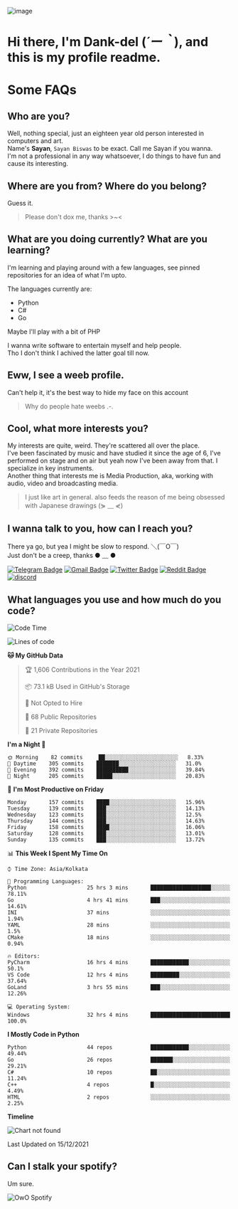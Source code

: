 ![image](https://user-images.githubusercontent.com/63096193/125182844-29f20800-e22f-11eb-8dc9-b0f2d29647bb.png)

# **Hi there, I'm Dank-del (*´ー｀*), and this is my profile readme.**
<!--  [![Profile views](https://gpvc.arturio.dev/dank-del)](https://github.com/dank-del) -->
# Some FAQs

## **Who are you?**

Well, nothing special, just an eighteen year old person interested in computers and art. \
Name's **Sayan**, `Sayan Biswas` to be exact. Call me Sayan if you wanna. \
I'm not a professional in any way whatsoever, I do things to have fun and cause its interesting.

## **Where are you from? Where do you belong?**

Guess it.
> Please don't dox me, thanks >~<

## **What are you doing currently? What are you learning?**

I'm learning and playing around with a few languages, see pinned repositories for an idea of what I'm upto.

The languages currently are:

- Python
- C#
- Go

Maybe I'll play with a bit of PHP

I wanna write software to entertain myself and help people. \
Tho I don't think I achived the latter goal till now.

## **Eww, I see a weeb profile.**

Can't help it, it's the best way to hide my face on this account
> Why do people hate weebs .-.

## **Cool, what more interests you?**

My interests are quite, weird. They're scattered all over the place. \
I've been fascinated by music and have studied it since the age of 6, I've performed on stage and on air but yeah now I've been away from that. I specialize in key instruments. \
Another thing that interests me is Media Production, aka, working with audio, video and broadcasting media.

> I just like art in general. also feeds the reason of me being obsessed with Japanese drawings (⋟ ﹏ ⋞)

## **I wanna talk to you, how can I reach you?**

There ya go, but yea I might be slow to respond. ＼(￣O￣) \
Just don't be a creep, thanks ● ﹏ ●

[![Telegram Badge](https://img.shields.io/badge/-dank_as_fuck-1ca0f1?style=flat-square&logo=telegram&logoColor=white&link=https://t.me/dank_as_fuck)](https://t.me/dank_as_fuck)
[![Gmail Badge](https://img.shields.io/badge/-chizuru@kanojo.tk-c14438?style=flat-square&logo=Gmail&logoColor=white&link=mailto:chizuru@kanojo.tk)](mailto:chizuru@kanojo.tk)
[![Twitter Badge](https://img.shields.io/twitter/follow/TheDankDel?style=social)](https://twitter.com/TheDankDel)
[![Reddit Badge](https://img.shields.io/reddit/user-karma/combined/dank_as_fuck_?style=social)](https://www.reddit.com/user/dank_as_fuck_/)
[![discord](https://discord-md-badge.vercel.app/api/shield/506536929152466945?style=social)](https://discordapp.com/users/506536929152466945)

## **What languages you use and how much do you code?**

<!--START_SECTION:waka-->
![Code Time](http://img.shields.io/badge/Code%20Time-284%20hrs%201%20min-blue)

![Lines of code](https://img.shields.io/badge/From%20Hello%20World%20I%27ve%20Written-867%20Thousand%20lines%20of%20code-blue)

**🐱 My GitHub Data** 

> 🏆 1,606 Contributions in the Year 2021
 > 
> 📦 73.1 kB Used in GitHub's Storage 
 > 
> 🚫 Not Opted to Hire
 > 
> 📜 68 Public Repositories 
 > 
> 🔑 21 Private Repositories  
 > 
**I'm a Night 🦉** 

```text
🌞 Morning    82 commits     ██░░░░░░░░░░░░░░░░░░░░░░░   8.33% 
🌆 Daytime    305 commits    ███████░░░░░░░░░░░░░░░░░░   31.0% 
🌃 Evening    392 commits    ██████████░░░░░░░░░░░░░░░   39.84% 
🌙 Night      205 commits    █████░░░░░░░░░░░░░░░░░░░░   20.83%

```
📅 **I'm Most Productive on Friday** 

```text
Monday       157 commits    ████░░░░░░░░░░░░░░░░░░░░░   15.96% 
Tuesday      139 commits    ███░░░░░░░░░░░░░░░░░░░░░░   14.13% 
Wednesday    123 commits    ███░░░░░░░░░░░░░░░░░░░░░░   12.5% 
Thursday     144 commits    ███░░░░░░░░░░░░░░░░░░░░░░   14.63% 
Friday       158 commits    ████░░░░░░░░░░░░░░░░░░░░░   16.06% 
Saturday     128 commits    ███░░░░░░░░░░░░░░░░░░░░░░   13.01% 
Sunday       135 commits    ███░░░░░░░░░░░░░░░░░░░░░░   13.72%

```


📊 **This Week I Spent My Time On** 

```text
⌚︎ Time Zone: Asia/Kolkata

💬 Programming Languages: 
Python                   25 hrs 3 mins       ███████████████████░░░░░░   78.11% 
Go                       4 hrs 41 mins       ███░░░░░░░░░░░░░░░░░░░░░░   14.61% 
INI                      37 mins             ░░░░░░░░░░░░░░░░░░░░░░░░░   1.94% 
YAML                     28 mins             ░░░░░░░░░░░░░░░░░░░░░░░░░   1.5% 
CMake                    18 mins             ░░░░░░░░░░░░░░░░░░░░░░░░░   0.94%

🔥 Editors: 
PyCharm                  16 hrs 4 mins       ████████████░░░░░░░░░░░░░   50.1% 
VS Code                  12 hrs 4 mins       █████████░░░░░░░░░░░░░░░░   37.64% 
GoLand                   3 hrs 55 mins       ███░░░░░░░░░░░░░░░░░░░░░░   12.26%

💻 Operating System: 
Windows                  32 hrs 4 mins       █████████████████████████   100.0%

```

**I Mostly Code in Python** 

```text
Python                   44 repos            ████████████░░░░░░░░░░░░░   49.44% 
Go                       26 repos            ███████░░░░░░░░░░░░░░░░░░   29.21% 
C#                       10 repos            ██░░░░░░░░░░░░░░░░░░░░░░░   11.24% 
C++                      4 repos             █░░░░░░░░░░░░░░░░░░░░░░░░   4.49% 
HTML                     2 repos             ░░░░░░░░░░░░░░░░░░░░░░░░░   2.25%

```


**Timeline**

![Chart not found](https://raw.githubusercontent.com/Dank-del/Dank-del/main/charts/bar_graph.png) 


 Last Updated on 15/12/2021
<!--END_SECTION:waka-->

## **Can I stalk your spotify?**

Um sure.

![OwO Spotify](https://spotify-recently-played-readme.vercel.app/api?user=31fdrsslnr7nvq4ytqwtw7c4rxfm&count=5)
